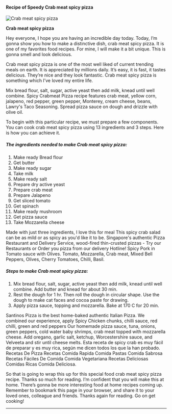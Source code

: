             

#### Recipe of Speedy Crab meat spicy pizza

![Crab meat spicy pizza](https://img-global.cpcdn.com/recipes/fe08f219459660ea/751x532cq70/crab-meat-spicy-pizza-recipe-main-photo.jpg)

**Crab meat spicy pizza**

Hey everyone, I hope you are having an incredible day today. Today, I’m gonna show you how to make a distinctive dish, crab meat spicy pizza. It is one of my favorites food recipes. For mine, I will make it a bit unique. This is gonna smell and look delicious.

Crab meat spicy pizza is one of the most well liked of current trending meals on earth. It is appreciated by millions daily. It’s easy, it is fast, it tastes delicious. They’re nice and they look fantastic. Crab meat spicy pizza is something which I’ve loved my entire life.

Mix bread flour, salt, sugar, active yeast then add milk, knead until well combine. Spicy Crabmeat Pizza recipe features crab meat, yellow corn, jalapeno, red pepper, green pepper, Monterey, cream cheese, beans, Lawry's Taco Seasoning. Spread pizza sauce on dough and drizzle with olive oil.

To begin with this particular recipe, we must prepare a few components. You can cook crab meat spicy pizza using 13 ingredients and 3 steps. Here is how you can achieve it.

##### The ingredients needed to make Crab meat spicy pizza:

1.  Make ready Bread flour
2.  Get butter
3.  Make ready sugar
4.  Take milk
5.  Make ready salt
6.  Prepare dry active yeast
7.  Prepare crab meat
8.  Prepare Jalapeno
9.  Get sliced tomato
10.  Get spinach
11.  Make ready mushroom
12.  Get pizza sauce
13.  Take Mozzarella cheese

Made with just three ingredients, I love this for meal This spicy crab salad can be as mild or as spicy as you'd like it to be. Singapore's authentic Pizza Restaurant and Delivery Service, wood-fired thin-crusted pizzas - Try our Restaurants or Order you pizza from our delivery Hotline! Spicy Pork in Tomato sauce with Olives. Tomato, Mozzarella, Crab meat, Mixed Bell Peppers, Olives, Cherry Tomatoes, Chilli, Basil.

##### Steps to make Crab meat spicy pizza:

1.  Mix bread flour, salt, sugar, active yeast then add milk, knead until well combine. Add butter and knead for about 30 min.
2.  Rest the dough for 1 hr. Then roll the dough in circular shape. Use the dough to make cat faces and cocoa paste for drawing.
3.  Apply pizza sauce, topping and mozzarella. Bake at 170 C for 20 min.

Santinos Pizza is the best home-baked authentic Italian Pizza. We combined our experience, apply Spicy Chicken chunks, chilli sauce, red chilli, green and red peppers Our homemade pizza sauce, tuna, onions, green peppers, cold water baby shrimps, crab meat topped with mozzarella cheese. Add oregano, garlic salt, ketchup, Worcestershire sauce, and Velveeta and stir until cheese melts. Esta receta de spicy crab es muy fácil de preparar y es muy rica, según me dicen todos los que la han probado. Recetas De Pizza Recetas Comida Rapida Comida Pastas Comida Sabrosa Recetas Fáciles De Comida Comida Vegetariana Recetas Deliciosas Comidas Ricas Comida Deliciosa.

So that is going to wrap this up for this special food crab meat spicy pizza recipe. Thanks so much for reading. I’m confident that you will make this at home. There’s gonna be more interesting food at home recipes coming up. Remember to bookmark this page in your browser, and share it to your loved ones, colleague and friends. Thanks again for reading. Go on get cooking!

* * *